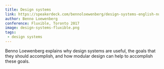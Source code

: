 ```yaml
---
title: Design systems
link: https://speakerdeck.com/bennoloewenberg/design-systems-english-number-fluxible
author: Benno Loewenberg
conference: Fluxible, Toronto 2017
image: design-systems-fluxible.png
tags:
 - design systems
---
```


Benno Loewenberg explains why design systems are useful, the goals that they should accomplish, and how modular design can help to accomplish these goals.
